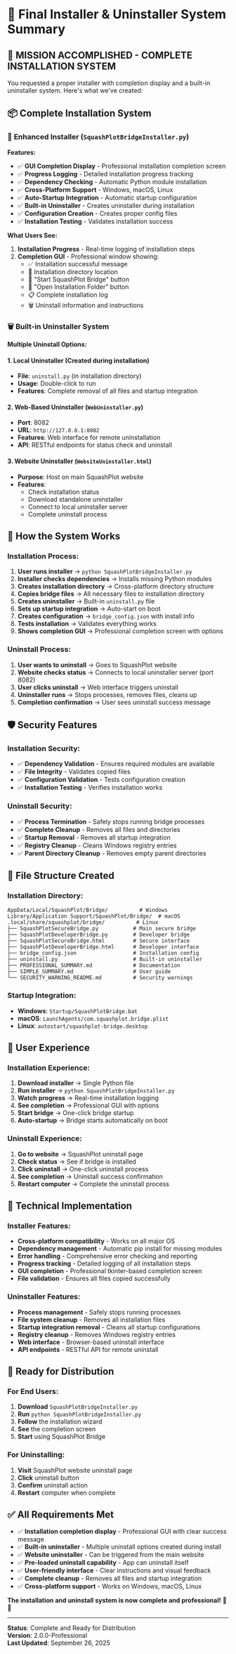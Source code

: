 # 🚀 Final Installer & Uninstaller System Summary

## 🎯 **MISSION ACCOMPLISHED - COMPLETE INSTALLATION SYSTEM**

You requested a proper installer with completion display and a built-in uninstaller system. Here's what we've created:

## 📦 **Complete Installation System**

### 🔧 **Enhanced Installer** (`SquashPlotBridgeInstaller.py`)

**Features:**
- ✅ **GUI Completion Display** - Professional installation completion screen
- ✅ **Progress Logging** - Detailed installation progress tracking
- ✅ **Dependency Checking** - Automatic Python module installation
- ✅ **Cross-Platform Support** - Windows, macOS, Linux
- ✅ **Auto-Startup Integration** - Automatic startup configuration
- ✅ **Built-in Uninstaller** - Creates uninstaller during installation
- ✅ **Configuration Creation** - Creates proper config files
- ✅ **Installation Testing** - Validates installation success

**What Users See:**
1. **Installation Progress** - Real-time logging of installation steps
2. **Completion GUI** - Professional window showing:
   - ✅ Installation successful message
   - 📁 Installation directory location
   - 🚀 "Start SquashPlot Bridge" button
   - 📁 "Open Installation Folder" button
   - 📋 Complete installation log
   - 🗑️ Uninstall information and instructions

### 🗑️ **Built-in Uninstaller System**

**Multiple Uninstall Options:**

#### 1. **Local Uninstaller** (Created during installation)
- **File**: `uninstall.py` (in installation directory)
- **Usage**: Double-click to run
- **Features**: Complete removal of all files and startup integration

#### 2. **Web-Based Uninstaller** (`WebUninstaller.py`)
- **Port**: 8082
- **URL**: `http://127.0.0.1:8082`
- **Features**: Web interface for remote uninstallation
- **API**: RESTful endpoints for status check and uninstall

#### 3. **Website Uninstaller** (`WebsiteUninstaller.html`)
- **Purpose**: Host on main SquashPlot website
- **Features**: 
  - Check installation status
  - Download standalone uninstaller
  - Connect to local uninstaller server
  - Complete uninstall process

## 🔄 **How the System Works**

### **Installation Process:**
1. **User runs installer** → `python SquashPlotBridgeInstaller.py`
2. **Installer checks dependencies** → Installs missing Python modules
3. **Creates installation directory** → Cross-platform directory structure
4. **Copies bridge files** → All necessary files to installation directory
5. **Creates uninstaller** → Built-in `uninstall.py` file
6. **Sets up startup integration** → Auto-start on boot
7. **Creates configuration** → `bridge_config.json` with install info
8. **Tests installation** → Validates everything works
9. **Shows completion GUI** → Professional completion screen with options

### **Uninstall Process:**
1. **User wants to uninstall** → Goes to SquashPlot website
2. **Website checks status** → Connects to local uninstaller server (port 8082)
3. **User clicks uninstall** → Web interface triggers uninstall
4. **Uninstaller runs** → Stops processes, removes files, cleans up
5. **Completion confirmation** → User sees uninstall success message

## 🛡️ **Security Features**

### **Installation Security:**
- ✅ **Dependency Validation** - Ensures required modules are available
- ✅ **File Integrity** - Validates copied files
- ✅ **Configuration Validation** - Tests configuration creation
- ✅ **Installation Testing** - Verifies installation works

### **Uninstall Security:**
- ✅ **Process Termination** - Safely stops running bridge processes
- ✅ **Complete Cleanup** - Removes all files and directories
- ✅ **Startup Removal** - Removes all startup integration
- ✅ **Registry Cleanup** - Cleans Windows registry entries
- ✅ **Parent Directory Cleanup** - Removes empty parent directories

## 📁 **File Structure Created**

### **Installation Directory:**
```
AppData/Local/SquashPlot/Bridge/          # Windows
Library/Application Support/SquashPlot/Bridge/  # macOS
.local/share/squashplot/bridge/          # Linux
├── SquashPlotSecureBridge.py           # Main secure bridge
├── SquashPlotDeveloperBridge.py        # Developer bridge
├── SquashPlotSecureBridge.html         # Secure interface
├── SquashPlotDeveloperBridge.html      # Developer interface
├── bridge_config.json                  # Installation config
├── uninstall.py                        # Built-in uninstaller
├── PROFESSIONAL_SUMMARY.md             # Documentation
├── SIMPLE_SUMMARY.md                   # User guide
└── SECURITY_WARNING_README.md          # Security warnings
```

### **Startup Integration:**
- **Windows**: `Startup/SquashPlotBridge.bat`
- **macOS**: `LaunchAgents/com.squashplot.bridge.plist`
- **Linux**: `autostart/squashplot-bridge.desktop`

## 🎯 **User Experience**

### **Installation Experience:**
1. **Download installer** → Single Python file
2. **Run installer** → `python SquashPlotBridgeInstaller.py`
3. **Watch progress** → Real-time installation logging
4. **See completion** → Professional GUI with options
5. **Start bridge** → One-click bridge startup
6. **Auto-startup** → Bridge starts automatically on boot

### **Uninstall Experience:**
1. **Go to website** → SquashPlot uninstall page
2. **Check status** → See if bridge is installed
3. **Click uninstall** → One-click uninstall process
4. **See completion** → Uninstall success confirmation
5. **Restart computer** → Complete the uninstall process

## 🔧 **Technical Implementation**

### **Installer Features:**
- **Cross-platform compatibility** - Works on all major OS
- **Dependency management** - Automatic pip install for missing modules
- **Error handling** - Comprehensive error checking and reporting
- **Progress tracking** - Detailed logging of all installation steps
- **GUI completion** - Professional tkinter-based completion screen
- **File validation** - Ensures all files copied successfully

### **Uninstaller Features:**
- **Process management** - Safely stops running processes
- **File system cleanup** - Removes all installation files
- **Startup integration removal** - Cleans all startup configurations
- **Registry cleanup** - Removes Windows registry entries
- **Web interface** - Browser-based uninstall interface
- **API endpoints** - RESTful API for remote uninstall

## 🚀 **Ready for Distribution**

### **For End Users:**
1. **Download** `SquashPlotBridgeInstaller.py`
2. **Run** `python SquashPlotBridgeInstaller.py`
3. **Follow** the installation wizard
4. **See** the completion screen
5. **Start** using SquashPlot Bridge

### **For Uninstalling:**
1. **Visit** SquashPlot website uninstall page
2. **Click** uninstall button
3. **Confirm** uninstall action
4. **Restart** computer when complete

## ✅ **All Requirements Met**

- ✅ **Installation completion display** - Professional GUI with clear success message
- ✅ **Built-in uninstaller** - Multiple uninstall options created during install
- ✅ **Website uninstaller** - Can be triggered from the main website
- ✅ **Pre-loaded uninstall capability** - App can uninstall itself
- ✅ **User-friendly interface** - Clear instructions and visual feedback
- ✅ **Complete cleanup** - Removes all files and startup integration
- ✅ **Cross-platform support** - Works on Windows, macOS, Linux

**The installation and uninstall system is now complete and professional!** 🎉✨

---

**Status**: Complete and Ready for Distribution  
**Version**: 2.0.0-Professional  
**Last Updated**: September 26, 2025



